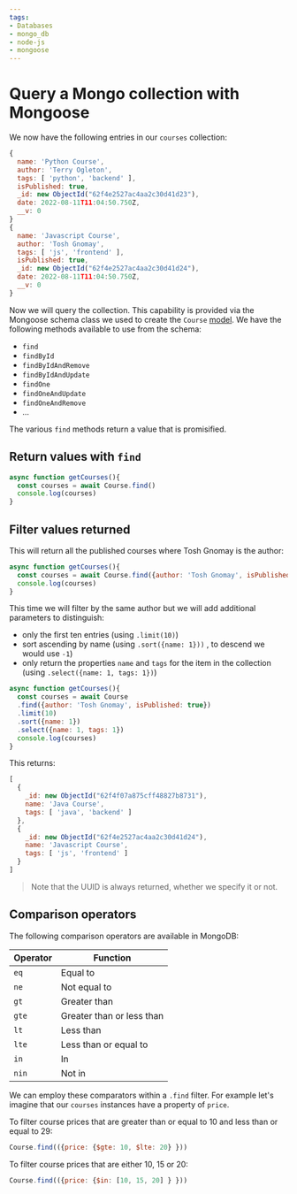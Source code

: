 ```yaml
---
tags:
- Databases
- mongo_db
- node-js
- mongoose
---
```


# Query a Mongo collection with Mongoose 

We now have the following entries in our `courses` collection:

```js
{
  name: 'Python Course',
  author: 'Terry Ogleton',
  tags: [ 'python', 'backend' ],
  isPublished: true,
  _id: new ObjectId("62f4e2527ac4aa2c30d41d23"),
  date: 2022-08-11T11:04:50.750Z,
  __v: 0
}
{
  name: 'Javascript Course',
  author: 'Tosh Gnomay',
  tags: [ 'js', 'frontend' ],
  isPublished: true,
  _id: new ObjectId("62f4e2527ac4aa2c30d41d24"),
  date: 2022-08-11T11:04:50.750Z,
  __v: 0
}

```

Now we will query the collection. This capability is provided via the Mongoose schema class we used to create the `Course` [model](/Databases/MongoDB/Create_collections_and_documents_with_Mongoose.md#models). We have the following methods available to use from the schema:

* `find`
* `findById`
* `findByIdAndRemove`
* `findByIdAndUpdate`
* `findOne`
* `findOneAndUpdate`
* `findOneAndRemove`
* ...

The various `find` methods return a value that is promisified.

## Return values with `find`

```js
async function getCourses(){
  const courses = await Course.find()
  console.log(courses)
}
```

## Filter values returned

This will return all the published courses where Tosh Gnomay is the author:

```js
async function getCourses(){
  const courses = await Course.find({author: 'Tosh Gnomay', isPublished: true})
  console.log(courses)
}
```

This time we will filter by the same author but we will add additional parameters to distinguish:

* only the first ten entries (using `.limit(10)`)
* sort ascending by name (using `.sort({name: 1}))` , to descend we would use `-1`) 
* only return the properties `name` and `tags` for the item in the collection (using `.select({name: 1, tags: 1})`)

```js 
async function getCourses(){
  const courses = await Course
  .find({author: 'Tosh Gnomay', isPublished: true})
  .limit(10)
  .sort({name: 1})
  .select({name: 1, tags: 1})
  console.log(courses)
}

```

This returns: 

```js
[
  {
    _id: new ObjectId("62f4f07a875cff48827b8731"),
    name: 'Java Course',
    tags: [ 'java', 'backend' ]
  },
  {
    _id: new ObjectId("62f4e2527ac4aa2c30d41d24"),
    name: 'Javascript Course',
    tags: [ 'js', 'frontend' ]
  }
]
```

> Note that the UUID is always returned, whether we specify it or not.

## Comparison operators

The following comparison operators are available in MongoDB:

| Operator | Function                  |
|----------|---------------------------|
| `eq`     | Equal to                  |
| `ne`     | Not equal to              |
| `gt`     | Greater than              |
| `gte`    | Greater than or less than |
| `lt`     | Less than                 |
| `lte`    | Less than or equal to     |
| `in`     | In                        |
| `nin`    | Not in                    |

We can employ these comparators within a `.find` filter. For example let's imagine that our `courses` instances have a property of `price`. 

To filter course prices that are greater than or equal to 10 and less than or equal to 29: 

```js
Course.find(({price: {$gte: 10, $lte: 20} }))
```

To filter course prices that are either 10, 15 or 20:

```js
Course.find(({price: {$in: [10, 15, 20] } }))
```